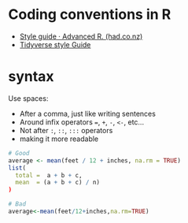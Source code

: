 # Coding conventions in R
* [Style guide · Advanced R. (had.co.nz)](http://adv-r.had.co.nz/Style.html)
* [Tidyverse style Guide](https://style.tidyverse.org/)

# syntax
Use spaces:
* After a comma, just like writing sentences
* Around infix operators `=`, `+`, `-`, `<-`, etc...
* Not after `:`, `::`, `:::` operators
* making it more readable
```R
# Good
average <- mean(feet / 12 + inches, na.rm = TRUE)
list(
  total =  a + b + c,
  mean  = (a + b + c) / n)
)

# Bad
average<-mean(feet/12+inches,na.rm=TRUE)
```
